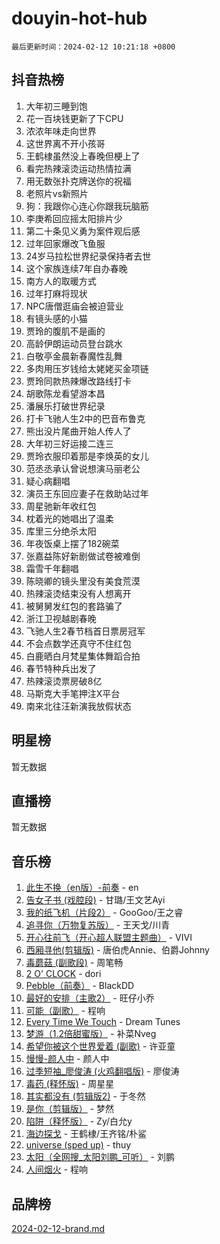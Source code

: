 # douyin-hot-hub

`最后更新时间：2024-02-12 10:21:18 +0800`

## 抖音热榜

1. 大年初三睡到饱
1. 花一百块钱更新了下CPU
1. 浓浓年味走向世界
1. 这世界离不开小孩哥
1. 王鹤棣虽然没上春晚但梗上了
1. 看完热辣滚烫运动热情拉满
1. 用无数张扑克牌送你的祝福
1. 老照片vs新照片
1. 狗：我跟你心连心你跟我玩脑筋
1. 李庚希回应摇太阳排片少
1. 第二十条见义勇为案件观后感
1. 过年回家爆改飞鱼服
1. 24岁马拉松世界纪录保持者去世
1. 这个家族连续7年自办春晚
1. 南方人的取暖方式
1. 过年打麻将现状
1. NPC唐僧逛庙会被迫营业
1. 有镜头感的小猫
1. 贾玲的腹肌不是画的
1. 高龄伊朗运动员登台跳水
1. 白敬亭金晨新春魔性乱舞
1. 多肉用压岁钱给太姥姥买金项链
1. 贾玲同款热辣爆改路线打卡
1. 胡歌陈龙看望游本昌
1. 潘展乐打破世界纪录
1. 打卡飞驰人生2中的巴音布鲁克
1. 熊出没片尾曲开始人传人了
1. 大年初三好运接二连三
1. 贾玲衣服印着那是李焕英的女儿
1. 范丞丞承认曾说想演马丽老公
1. 疑心病翻唱
1. 演员王东回应妻子在救助站过年
1. 周星驰新年收红包
1. 枕着光的她唱出了温柔
1. 库里三分绝杀太阳
1. 年夜饭桌上摆了182碗菜
1. 张嘉益陈好新剧做试卷被难倒
1. 霜雪千年翻唱
1. 陈晓卿的镜头里没有美食荒漠
1. 热辣滚烫结束没有人想离开
1. 被舅舅发红包的套路骗了
1. 浙江卫视越剧春晚
1. 飞驰人生2春节档首日票房冠军
1. 不会点数学还真守不住红包
1. 白鹿晒白月梵星集体舞蹈合拍
1. 春节特种兵出发了
1. 热辣滚烫票房破8亿
1. 马斯克大手笔押注X平台
1. 南来北往汪新演我放假状态

## 明星榜

暂无数据

## 直播榜

暂无数据

## 音乐榜

1. [此生不换（en版）-前奏](https://sf5-hl-cdn-tos.douyinstatic.com/obj/tos-cn-ve-2774/oMDvUGwhKrKYDEqXiMYEwxZqBWIJFA92CiLAO) - en
1. [告女子书 (戏腔段)](https://sf3-cdn-tos.douyinstatic.com/obj/tos-cn-ve-2774/osCCzFxWgstBDi92ZfBB4ht7gQENBmQMAl0eI6) - 甘璐/王文艺Ayi
1. [我的纸飞机（片段2）](https://sf5-hl-cdn-tos.douyinstatic.com/obj/tos-cn-ve-2774/oM2ZrKcg2CD5AeRB2gkeXOFB1IxAGJdZPazYHf) - GooGoo/王之睿
1. [追寻你（万物复苏版）](https://sf3-cdn-tos.douyinstatic.com/obj/tos-cn-ve-2774/oYeAZJsbjIDit9APmBg8u6uDUQnHmoCf3gbo74) - 王天戈/川青
1. [开心往前飞（开心超人联盟主题曲）](https://sf5-hl-cdn-tos.douyinstatic.com/obj/tos-cn-ve-2774/9d8fb7c82cf1421fb93a9fe925275e0a) - VIVI
1. [西厢寻他(剪辑版)](https://sf5-hl-cdn-tos.douyinstatic.com/obj/tos-cn-ve-2774/oUsAVfAQKlRNxEv5qxvIB8o5qmIWUcXbzJKJhw) - 唐伯虎Annie、伯爵Johnny
1. [毒蘑菇 (副歌段)](https://sf3-cdn-tos.douyinstatic.com/obj/tos-cn-ve-2774/ocDEUsfdLjxnlFXtfogBCiQCEqYB7QZgZ8VViM) - 周笔畅
1. [2 O' CLOCK](https://sf3-cdn-tos.douyinstatic.com/obj/tos-cn-ve-2774/oIUBICeqlYQHTigCBOnCMlwBZJkgiBjt1oDfbg) - dori
1. [Pebble（前奏）](https://sf5-hl-cdn-tos.douyinstatic.com/obj/tos-cn-ve-2774/5e6913036e674b34b92df6abd1361f00) - BlackDD
1. [最好的安排（主歌2）](https://sf3-cdn-tos.douyinstatic.com/obj/tos-cn-ve-2774/oMMZX1DuHpMwgoDztBmZswgQnbCeeANZxBHkFY) - 旺仔小乔
1. [可能（副歌）](https://sf5-hl-cdn-tos.douyinstatic.com/obj/tos-cn-ve-2774/cde1731888894259b333569393c2fb51) - 程响
1. [Every Time We Touch](https://sf6-cdn-tos.douyinstatic.com/obj/tos-cn-ve-2774/ogN6lUKQeBBfEVhIOMikG1CcJjugxk1tztZyhP) - Dream Tunes
1. [梦游（1.2倍甜蜜版）](https://sf5-hl-cdn-tos.douyinstatic.com/obj/tos-cn-ve-2774/o4gyAUm8hwufoEABmwVIiQtHsFuGzAEEWtNMzo) - 补菜Nveg
1. [希望你被这个世界爱着 (副歌)](https://sf5-hl-cdn-tos.douyinstatic.com/obj/tos-cn-ve-2774/oUHCmWQfZlE3QQBKBeD8rCFLpJzPgCpImhsxMt) - 许亚童
1. [慢慢-颜人中](https://sf5-hl-cdn-tos.douyinstatic.com/obj/tos-cn-ve-2774/ocjHNfBXdBxQNC8ZGAeoLMFTUgtBg8bkExunDC) - 颜人中
1. [过季短袖_廖俊涛 (火鸡翻唱版)](https://sf5-hl-cdn-tos.douyinstatic.com/obj/tos-cn-ve-2774/ogQVJl0tRBKxQgZji7YClFEBrVDeHpPTWfCZbQ) - 廖俊涛
1. [毒药 (释怀版)](https://sf6-cdn-tos.douyinstatic.com/obj/tos-cn-ve-2774/oYILMEAzspdZBIzy4frJNB8ZHPHWAhiwowd4Ad) - 周星星
1. [其实都没有 (剪辑版2)](https://sf6-cdn-tos.douyinstatic.com/obj/tos-cn-ve-2774/oEBNQenHZtBhxYjGgUDQk0BCHTigQafgFlbQ7k) - 于冬然
1. [是你（剪辑版）](https://sf3-cdn-tos.douyinstatic.com/obj/tos-cn-ve-2774/46019dae783c4c969944217fe1cfafc4) - 梦然
1. [陷阱（释怀版）](https://sf5-hl-cdn-tos.douyinstatic.com/obj/tos-cn-ve-2774/oE8C21LeZrzKLDFfQYgMzx4GAIHageG5IzayY7) - Zy/白允y
1. [海边探戈](https://sf5-hl-cdn-tos.douyinstatic.com/obj/tos-cn-ve-2774/os9gE0VQCGqt6VQkZDyBBYvfSDY0QFe3vVmubn) - 王鹤棣/王齐铭/朴鲨
1. [universe (sped up)](https://sf5-hl-cdn-tos.douyinstatic.com/obj/tos-cn-ve-2774/oIQnurQLDCsdYeegkM4CKuVb23MZBXtX6QB8bv) - thuy
1. [太阳（全网搜_太阳刘鹏_可听）](https://sf3-cdn-tos.douyinstatic.com/obj/tos-cn-ve-2774/ogWbyIQnlBFImVbeDocRdCIYtBHlbJXgfZMvgz) - 刘鹏
1. [人间烟火](https://sf6-cdn-tos.douyinstatic.com/obj/tos-cn-ve-2774/947983139f35446684610238bba8e7a9) - 程响

## 品牌榜

[2024-02-12-brand.md](2024-02-12-brand.md)
